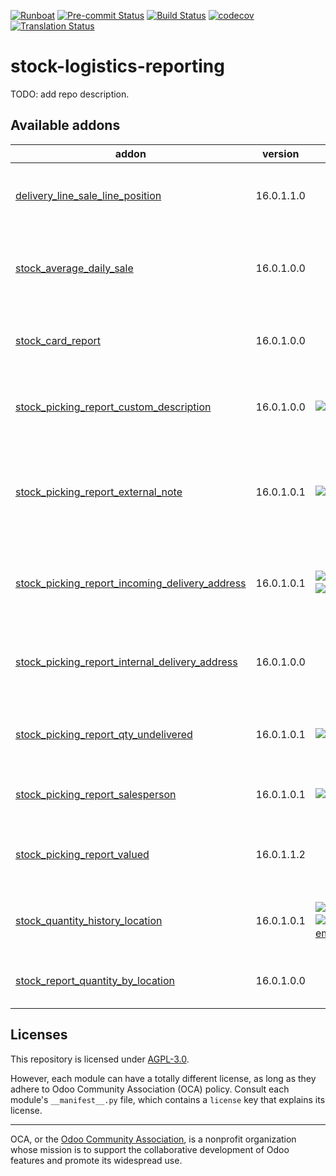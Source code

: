 
[![Runboat](https://img.shields.io/badge/runboat-Try%20me-875A7B.png)](https://runboat.odoo-community.org/builds?repo=OCA/stock-logistics-reporting&target_branch=16.0)
[![Pre-commit Status](https://github.com/OCA/stock-logistics-reporting/actions/workflows/pre-commit.yml/badge.svg?branch=16.0)](https://github.com/OCA/stock-logistics-reporting/actions/workflows/pre-commit.yml?query=branch%3A16.0)
[![Build Status](https://github.com/OCA/stock-logistics-reporting/actions/workflows/test.yml/badge.svg?branch=16.0)](https://github.com/OCA/stock-logistics-reporting/actions/workflows/test.yml?query=branch%3A16.0)
[![codecov](https://codecov.io/gh/OCA/stock-logistics-reporting/branch/16.0/graph/badge.svg)](https://codecov.io/gh/OCA/stock-logistics-reporting)
[![Translation Status](https://translation.odoo-community.org/widgets/stock-logistics-reporting-16-0/-/svg-badge.svg)](https://translation.odoo-community.org/engage/stock-logistics-reporting-16-0/?utm_source=widget)

<!-- /!\ do not modify above this line -->

# stock-logistics-reporting

TODO: add repo description.

<!-- /!\ do not modify below this line -->

<!-- prettier-ignore-start -->

[//]: # (addons)

Available addons
----------------
addon | version | maintainers | summary
--- | --- | --- | ---
[delivery_line_sale_line_position](delivery_line_sale_line_position/) | 16.0.1.1.0 |  | Adds the sale line position to the delivery report lines
[stock_average_daily_sale](stock_average_daily_sale/) | 16.0.1.0.0 |  | Allows to gather delivered products average on daily basis
[stock_card_report](stock_card_report/) | 16.0.1.0.0 |  | Add stock card report on Inventory Reporting.
[stock_picking_report_custom_description](stock_picking_report_custom_description/) | 16.0.1.0.0 | [![carlosdauden](https://github.com/carlosdauden.png?size=30px)](https://github.com/carlosdauden) | Show moves description in picking reports
[stock_picking_report_external_note](stock_picking_report_external_note/) | 16.0.1.0.1 | [![Shide](https://github.com/Shide.png?size=30px)](https://github.com/Shide) | Adds a note in Stock Picking shown on external reports like Delivery Slip
[stock_picking_report_incoming_delivery_address](stock_picking_report_incoming_delivery_address/) | 16.0.1.0.1 | [![EmilioPascual](https://github.com/EmilioPascual.png?size=30px)](https://github.com/EmilioPascual) [![rafaelbn](https://github.com/rafaelbn.png?size=30px)](https://github.com/rafaelbn) | Allow show delivery address in report when picking type is incoming
[stock_picking_report_internal_delivery_address](stock_picking_report_internal_delivery_address/) | 16.0.1.0.0 |  | Show delivery address when picking type is internal
[stock_picking_report_qty_undelivered](stock_picking_report_qty_undelivered/) | 16.0.1.0.1 | [![EmilioPascual](https://github.com/EmilioPascual.png?size=30px)](https://github.com/EmilioPascual) | Print a summary of the undelivered quantity
[stock_picking_report_salesperson](stock_picking_report_salesperson/) | 16.0.1.0.1 | [![Shide](https://github.com/Shide.png?size=30px)](https://github.com/Shide) | Salesperson info in Stock Picking reports
[stock_picking_report_valued](stock_picking_report_valued/) | 16.0.1.1.2 |  | Adding Valued Picking on Delivery Slip report
[stock_quantity_history_location](stock_quantity_history_location/) | 16.0.1.0.1 | [![luisg123v](https://github.com/luisg123v.png?size=30px)](https://github.com/luisg123v) [![rolandojduartem](https://github.com/rolandojduartem.png?size=30px)](https://github.com/rolandojduartem) | Provides stock quantity by location on past date
[stock_report_quantity_by_location](stock_report_quantity_by_location/) | 16.0.1.0.0 |  | Stock Report Quantity By Location

[//]: # (end addons)

<!-- prettier-ignore-end -->

## Licenses

This repository is licensed under [AGPL-3.0](LICENSE).

However, each module can have a totally different license, as long as they adhere to Odoo Community Association (OCA)
policy. Consult each module's `__manifest__.py` file, which contains a `license` key
that explains its license.

----
OCA, or the [Odoo Community Association](http://odoo-community.org/), is a nonprofit
organization whose mission is to support the collaborative development of Odoo features
and promote its widespread use.

